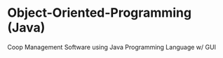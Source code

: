 # Object-Oriented-Programming (Java)

Coop Management Software using Java Programming Language w/ GUI
